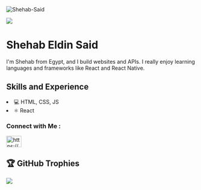 
<img src="https://i.ibb.co/QHhGWZN/Shehab-Said.png" alt="Shehab-Said" border="0">

[![](https://visitcount.itsvg.in/api?id=Shehab1001&icon=0&color=1)](https://visitcount.itsvg.in)
<h1 align="left">
 Shehab Eldin Said
</h1>


I'm Shehab from Egypt, and I build websites and APIs. I really enjoy learning languages and frameworks like React and React Native.

<h2>Skills and Experience</h2>
<li>💻 HTML, CSS, JS</li>
<li>⚛ React</li>

### Connect with Me :

<p align="left">
<a href="https://linkedin.com/in/https://www.linkedin.com/in/shehab-eldin-said-88b185222/" target="blank"><img align="center" src="https://raw.githubusercontent.com/rahuldkjain/github-profile-readme-generator/master/src/images/icons/Social/linked-in-alt.svg" alt="https://www.linkedin.com/in/shehab-eldin-said-88b185222/" height="30" width="40" /></a>
</p>



## 🏆 GitHub Trophies
![](https://github-profile-trophy.vercel.app/?username=Shehab1001&theme=onedark&no-frame=false&no-bg=true&margin-w=4)

